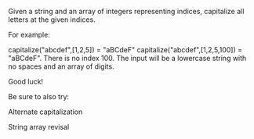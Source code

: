 Given a string and an array of integers representing indices, capitalize all letters at the given indices.

For example:

capitalize("abcdef",[1,2,5]) = "aBCdeF"
capitalize("abcdef",[1,2,5,100]) = "aBCdeF". There is no index 100.
The input will be a lowercase string with no spaces and an array of digits.

Good luck!

Be sure to also try:

Alternate capitalization

String array revisal